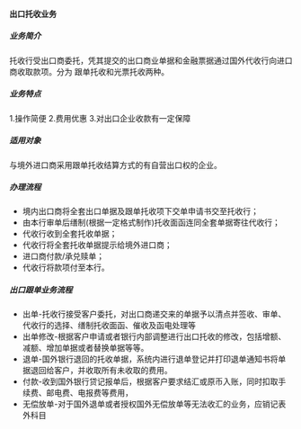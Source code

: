 #### 出口托收业务
##### 业务简介
托收行受出口商委托，凭其提交的出口商业单据和金融票据通过国外代收行向进口商收取款项。分为 跟单托收和光票托收两种。
##### 业务特点
1.操作简便 2.费用优惠 3.对出口企业收款有一定保障
##### 适用对象
与境外进口商采用跟单托收结算方式的有自营出口权的企业。
##### 办理流程
* 境内出口商将全套出口单据及跟单托收项下交单申请书交至托收行；
* 由本行审单后缮制(根据一定格式制作)托收面函连同全套单据寄往代收行；
* 代收行收到全套托收单据；
* 代收行将全套托收单据提示给境外进口商；
* 进口商付款/承兑赎单；
* 代收行将款项付至本行。
##### 出口跟单业务流程
* 出单-托收行接受客户委托，对出口商递交来的单据予以清点并签收、审单、代收行的选择、缮制托收面函、催收及函电处理等
* 出单修改-根据客户申请或者银行内部调整进行出口托收的修改，包括增额、减额、增加单据或者替换单据等等。
* 退单-国外银行退回的托收单据，系统内进行退单登记并打印退单通知书将单据退回给客户，并收取所有未收取的费用。
* 付款-收到国外银行贷记报单后，根据客户要求结汇或原币入账，同时扣取手续费、邮电费、电报费等费用，
* 无偿放单-对于国外退单或者授权国外无偿放单等无法收汇的业务，应销记表外科目
